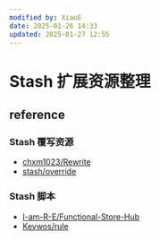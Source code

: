```yaml
---
modified by: XiaoE
date: 2025-01-26 14:33
updated: 2025-01-27 12:55
---
```

# Stash 扩展资源整理

## reference

### Stash 覆写资源
- [chxm1023/Rewrite](https://github.com/chxm1023/Rewrite)
- [stash/override](https://github.com/deezertidal/stash-override)

### Stash 脚本
- [I-am-R-E/Functional-Store-Hub](https://github.com/I-am-R-E/Functional-Store-Hub)
- [Keywos/rule](https://github.com/Keywos/rule)
